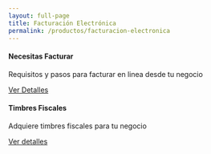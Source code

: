 ```yaml
---
layout: full-page
title: Facturación Electrónica
permalink: /productos/facturacion-electronica
---
```


<div class="more-products text-center padding-lv4-bottom">
  <div class="row">
    <div class="product col-sm-6 padding-lv4-bottom">
      <div class="icon text-center">
        <i class="fas fa-file-alt success-color"></i>
      </div>
      <h4>Necesitas Facturar</h4>
      <p class="text-center body-xl-color font-size-sm">
        Requisitos y pasos para facturar en linea desde tu negocio
      </p>
      <a href="/productos/facturacion-electronica/necesitas-facturar" class="btn btn-primary">Ver Detalles</a>
    </div>
    <div class="product col-sm-6 padding-lv4-bottom">
      <div class="icon text-center">
        <i class="fas fa-certificate warning-color"></i>
      </div>
      <h4>Timbres Fiscales</h4>
      <p class="text-center body-xl-color font-size-sm">
        Adquiere timbres fiscales para tu negocio
      </p>
      <a href="/donde-comprar/tienda-virtual/timbres-fiscales" class="btn btn-primary">Ver detalles</a>
    </div>
  </div>
</div>


